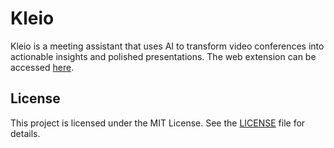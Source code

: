 # Kleio

Kleio is a meeting assistant that uses AI to transform video conferences into actionable insights and polished presentations. The web extension can be accessed [here](https://github.com/H4CK4TH0N/kleio-extension).

## License

This project is licensed under the MIT License. See the [LICENSE](LICENSE) file for details.
